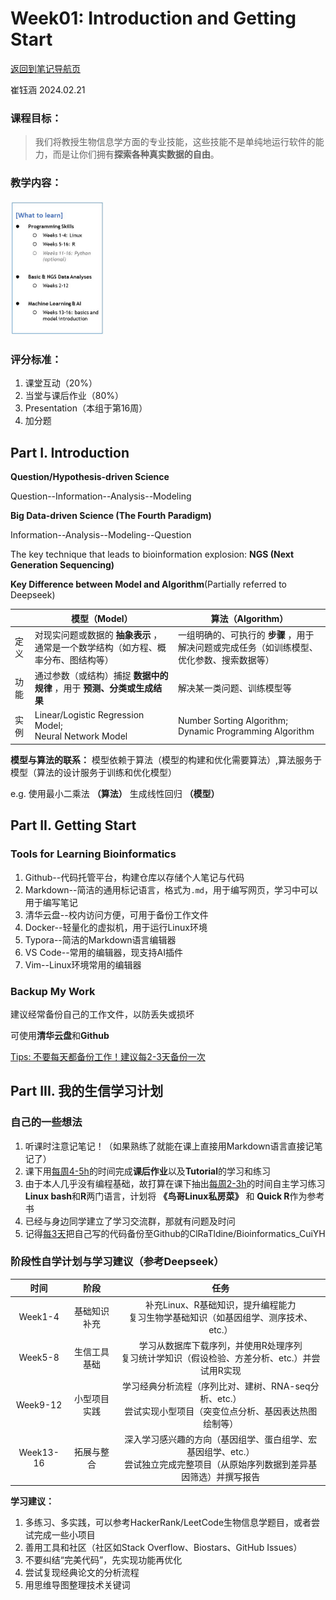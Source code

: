 # Week01: Introduction and Getting Start
[返回到笔记导航页](./index.md)

崔钰涵 2024.02.21

### 课程目标：

> 我们将教授生物信息学方面的专业技能，这些技能不是单纯地运行软件的能力，而是让你们拥有**探索各种真实数据的自由**。

### 教学内容：

<img src="https://raw.githubusercontent.com/ClRaTldine/Pictures/main/屏幕截图 2025-02-23 110429.png" alt="屏幕截图 2025-02-23 110429" style="zoom:50%;" />

### 评分标准：

1. 课堂互动（20%）
2. 当堂与课后作业（80%）
3. Presentation（本组于第16周）
4. 加分题

## Part I. Introduction

**Question/Hypothesis-driven Science**

Question--Information--Analysis--Modeling

**Big Data-driven Science (The Fourth Paradigm)**

Information--Analysis--Modeling--Question

The key technique that leads to bioinformation explosion: **NGS (Next Generation Sequencing)**

**Key Difference between Model and Algorithm**(Partially referred to Deepseek)

|      | 模型（Model）                                                | 算法（Algorithm）                                            |
| ---- | ------------------------------------------------------------ | ------------------------------------------------------------ |
| 定义 | 对现实问题或数据的 **抽象表示** ，通常是一个数学结构（如方程、概率分布、图结构等） | 一组明确的、可执行的 **步骤** ，用于解决问题或完成任务（如训练模型、优化参数、搜索数据等） |
| 功能 | 通过参数（或结构）捕捉 **数据中的规律** ，用于 **预测、分类或生成结果**  | 解决某一类问题、训练模型等                                   |
| 实例 | Linear/Logistic Regression Model; <br />Neural Network Model | Number Sorting Algorithm; <br />Dynamic Programming Algorithm |

**模型与算法的联系：** 模型依赖于算法（模型的构建和优化需要算法）,算法服务于模型（算法的设计服务于训练和优化模型）

e.g. 使用最小二乘法 **（算法）** 生成线性回归 **（模型）**

## Part II. Getting Start

### Tools for Learning Bioinformatics

1. Github--代码托管平台，构建仓库以存储个人笔记与代码
2. Markdown--简洁的通用标记语言，格式为``.md``，用于编写网页，学习中可以用于编写笔记
3. 清华云盘--校内访问方便，可用于备份工作文件
4. Docker--轻量化的虚拟机，用于运行Linux环境
5. Typora--简洁的Markdown语言编辑器
6. VS Code--常用的编辑器，现支持AI插件
7. Vim--Linux环境常用的编辑器

### Backup My Work

建议经常备份自己的工作文件，以防丢失或损坏

可使用**清华云盘**和**Github**

<ins>Tips: 不要每天都备份工作！建议每2-3天备份一次</ins>

## Part III. 我的生信学习计划

### 自己的一些想法

1. 听课时注意记笔记！（如果熟练了就能在课上直接用Markdown语言直接记笔记了）
2. 课下用<ins>每周4-5h</ins>的时间完成**课后作业**以及**Tutorial**的学习和练习
3. 由于本人几乎没有编程基础，故打算在课下抽出<ins>每周2-3h</ins>的时间自主学习练习**Linux bash**和**R**两门语言，计划将 **《鸟哥Linux私房菜》** 和 **Quick R**作为参考书
4. 已经与身边同学建立了学习交流群，那就有问题及时问
5. 记得<ins>每3天</ins>把自己写的代码备份至Github的ClRaTldine/Bioinformatics_CuiYH

### 阶段性自学计划与学习建议（参考Deepseek）

|   时间    |     阶段     |                             任务                             |
| :-------: | :----------: | :----------------------------------------------------------: |
|  Week1-4  | 基础知识补充 | 补充Linux、R基础知识，提升编程能力<br />复习生物学基础知识（如基因组学、测序技术、etc.） |
|  Week5-8  | 生信工具基础 | 学习从数据库下载序列，并使用R处理序列<br />复习统计学知识（假设检验、方差分析、etc.）并尝试用R实现 |
| Week9-12  | 小型项目实践 | 学习经典分析流程（序列比对、建树、RNA-seq分析、etc.）<br />尝试实现小型项目（突变位点分析、基因表达热图绘制等） |
| Week13-16 |  拓展与整合  | 深入学习感兴趣的方向（基因组学、蛋白组学、宏基因组学、etc.）<br />尝试独立完成完整项目（从原始序列数据到差异基因筛选）并撰写报告 |

**学习建议：**

1. 多练习、多实践，可以参考HackerRank/LeetCode生物信息学题目，或者尝试完成一些小项目
2. 善用工具和社区（社区如Stack Overflow、Biostars、GitHub Issues）
3. 不要纠结“完美代码”，先实现功能再优化
4. 尝试复现经典论文的分析流程
5. 用思维导图整理技术关键词
